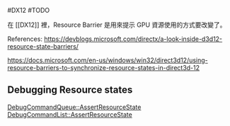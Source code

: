 #DX12 #TODO 

在 [[DX12]] 裡，Resource Barrier 是用來提示 GPU 資源使用的方式要改變了。

References:
https://devblogs.microsoft.com/directx/a-look-inside-d3d12-resource-state-barriers/

https://docs.microsoft.com/en-us/windows/win32/direct3d12/using-resource-barriers-to-synchronize-resource-states-in-direct3d-12


## Debugging Resource states

[DebugCommandQueue::AssertResourceState](https://docs.microsoft.com/en-us/windows/win32/api/d3d12sdklayers/nf-d3d12sdklayers-id3d12debugcommandqueue-assertresourcestate)
[DebugCommandList::AssertResourceState](https://docs.microsoft.com/en-us/windows/win32/api/d3d12sdklayers/nf-d3d12sdklayers-id3d12debugcommandlist1-assertresourcestate)
